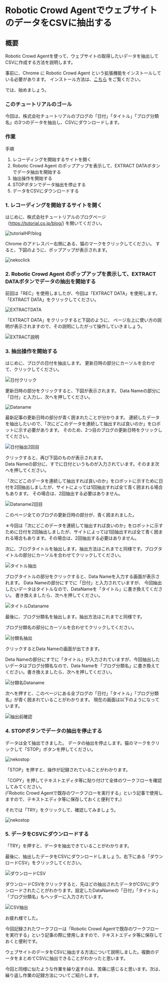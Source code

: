 # Robotic Crowd AgentでウェブサイトのデータをCSVに抽出する

## 概要

Robotic Crowd Agentを使って、ウェブサイトの取得したいデータを抽出してCSVに作成する方法を説明します。

事前に、Chrome に Robotic Crowd Agent という拡張機能をインストールしている必要があります。
インストール方法は、[こちら](https://docs.roboticcrowd.com/robotic-crowd-agent/install-agent) をご覧ください。

では、始めましょう。

### このチュートリアルのゴール

今回は、株式会社チュートリアルのブログの「日付」「タイトル」「ブログ分類名」の3つのデータを抽出し、CSVにダウンロードします。

### 作業 

手順  

1. レコーディングを開始するサイトを開く
1. Robotic Crowd Agent のポップアップを表示して、EXTRACT DATAボタンでデータ抽出を開始する
1. 抽出操作を開始する
1. STOPボタンでデータ抽出を停止する
1. データをCSVにダウンロードする

### 1. レコーディングを開始するサイトを開く

はじめに、株式会社チュートリアルのブログページ（https://tutorial.co.jp/blog/) を開いてください。

![tutorialHP/blog](../.gitbook/assets/CSV1.png "会社ブログページ")

Chrome のアドレスバー右側にある、猫のマークをクリックしてください。
すると、下図のように、ポップアップが表示されます。

![nekoclick](../.gitbook/assets/CSV2.png)

### 2. Robotic Crowd Agent のポップアップを表示して、EXTRACT DATAボタンでデータの抽出を開始する

前回は「REC」を使用しましたが、今回は「EXTRACT DATA」を使用します。
「EXTRACT DATA」をクリックしてください。

![EXTRACTDATA](../.gitbook/assets/CSV3.png)

「EXTRACT DATA」をクリックすると下図のように、
ページ左上に使い方の説明が表示されますので、その説明にしたがって操作していきましょう。

![EXTRACT説明](../.gitbook/assets/CSV4.png)

### 3. 抽出操作を開始する

はじめに、ブログの日付を抽出します。
更新日時の部分にカーソルを合わせて、クリックしてください。

![日付クリック](../.gitbook/assets/CSV5.png)

更新日時の部分をクリックすると、下図が表示されます。
Data Nameの部分に「日付」と入力し、次へを押してください。

![Dataname](../.gitbook/assets/CSV6.png)

最新記事の更新日時の部分が青く囲まれたことが分かります。
連続したデータを抽出したいので、「次にどこのデータを連続して抽出すれば良いのか」をロボットに示す必要があります。
そのため、2つ目のブログの更新日時をクリックしてください。

![日付抽出2回目](../.gitbook/assets/CSV7.png)

クリックすると、再び下図のものが表示されます。  
Data Nameの部分に、すでに日付というものが入力されています。そのまま次へを押してください。

「次にどこのデータを連続して抽出すれば良いのか」をロボットに示すために日付を2回抽出しましたが、サイトによっては1回抽出すれば全て青く囲まれる場合もあります。
その場合は、2回抽出する必要はありません。  

![Dataname2回目](../.gitbook/assets/CSV8.png)

このページ全てのブログの更新日時の部分が、青く囲まれました。

＊今回は「次にどこのデータを連続して抽出すれば良いのか」をロボットに示すために日付を2回抽出しましたが、サイトによっては1回抽出すれば全て青く囲まれる場合もあります。その場合は、2回抽出する必要はありません。

次に、ブログタイトルを抽出します。抽出方法はこれまでと同様です。ブログタイトルの部分にカーソルを合わせてクリックしてください。

![タイトル抽出](../.gitbook/assets/CSV9.png)  

ブログタイトルの部分をクリックすると、Data Nameを入力する画面が表示されます。
Data Nameの部分にすでに「日付」と入力されていますが、
今回抽出したいデータはタイトルなので、DataNameを「タイトル」に書き換えてください。
書き換えましたら、次へを押してください。

![タイトルDataname](../.gitbook/assets/CSV10.png)  

最後に、ブログ分類名を抽出します。抽出方法はこれまでと同様です。  

ブログ分類名の部分にカーソルを合わせてクリックしてください。  

![分類名抽出](../.gitbook/assets/CSV11.png)

クリックするとData Nameの画面が出てきます。

Deta Nameの部分にすでに「タイトル」が入力されていますが、今回抽出したいデータはブログ分類名なので、Data Nameを「ブログ分類名」に書き換えてください。書き換えましたら、次へを押してください。

![分類名Dataname](../.gitbook/assets/CSV12.png)

次へを押すと、このページにある全ブログの「日付」「タイトル」「ブログ分類名」が青く囲まれていることがわかります。
現在の画面は以下のようになっています。

![抽出前確認](../.gitbook/assets/CSV13.png)

### 4. STOPボタンでデータの抽出を停止する

データは全て抽出できました。
データの抽出を停止します。猫のマークをクリックして「STOP」ボタンを押してください。  

![nekostop](../.gitbook/assets/CSV14.png)

「STOP」を押すと、操作が記録されていることがわかります。  

「COPY」を押してテキストエディタ等に貼り付けて全体のワークフローを確認してみてください。  
(「Robotic Crowd Agentで既存のワークフローを実行する」という記事で使用しますので、テキストエディタ等に保存しておくと便利です。)

それでは「TRY」をクリックして、確認してみましょう。  

![nekostop](../.gitbook/assets/CSV15.png)

### 5. データをCSVにダウンロードする

「TRY」を押すと、データを抽出できていることがわかります。

最後に、抽出したデータをCSVにダウンロードしましょう。右下にある「ダウンロードCSV」をクリックしてください。

![ダウンロードCSV](../.gitbook/assets/CSV16.png)

ダウンロードCSVをクリックすると、先ほどの抽出されたデータがCSVにダウンロードされたことがわかります。設定したDataNameの「日付」「タイトル」「ブログ分類名」もヘッダーに入力されています。

![CSV抽出](../.gitbook/assets/CSV17.png)

お疲れ様でした。

今回記録されたワークフローは「Robotic Crowd Agentで既存のワークフローを実行する」という記事の際に使用しますので、テキストエディタ等に保存しておくと便利です。

ウェブサイトのデータをCSVに抽出する方法について説明しました。複数のデータをまとめてCSVに抽出できることがわかったと思います。

今回と同様に似たような作業を繰り返すのは、苦痛に感じると思います。次は、繰り返し作業の記録方法についてご紹介します。


